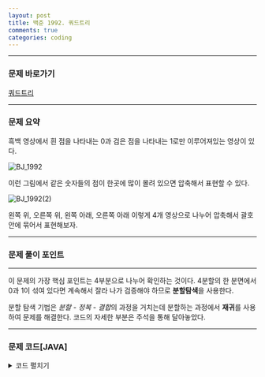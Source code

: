 ```yaml
---
layout: post
title: 백준 1992. 쿼드트리
comments: true
categories: coding
---
```


- - -
### 문제 바로가기
[쿼드트리](https://www.acmicpc.net/problem/1992)
- - -

### 문제 요약
흑백 영상에서 흰 점을 나타내는 0과 검은 점을 나타내는 1로만 이루어져있는 영상이 있다. 

![BJ_1992](https://user-images.githubusercontent.com/39397110/109831349-b0e01400-7c82-11eb-93c2-e4a64be95289.png)

이런 그림에서 같은 숫자들의 점이 한곳에 많이 몰려 있으면 압축해서 표현할 수 있다.

![BJ_1992(2)](https://user-images.githubusercontent.com/39397110/109832063-5e532780-7c83-11eb-8f18-c590aba20411.png)


왼쪽 위, 오른쪽 위, 왼쪽 아래, 오른쪽 아래 이렇게 4개 영상으로 나누어 압축해서 괄호 안에 묶어서 표현해보자.
- - -


###  문제 풀이 포인트
- - -

이 문제의 가장 핵심 포인트는 4부분으로 나누어 확인하는 것이다. 
4분할의 한 분면에서 0과 1이 섞여 있다면 계속해서 잘라 나가 검증해야 하므로 **분할탐색**을 사용한다.

분할 탐색 기법은 *분할 - 정복 - 결합*의 과정을 거치는데 분할하는 과정에서 **재귀**를 사용하여 문제를 해결한다.
코드의 자세한 부분은 주석을 통해 달아놓았다.


- - -
###  문제 코드[JAVA]
<details>
<summary>코드 펼치기</summary>
<div markdown="1">

- - -
```java

import java.io.BufferedReader;
import java.io.BufferedWriter;
import java.io.IOException;
import java.io.InputStreamReader;
import java.io.OutputStreamWriter;
import java.util.StringTokenizer;

public class Main {
  static int[][] map;
  static BufferedReader in = new BufferedReader(new InputStreamReader(System.in));
  static BufferedWriter out = new BufferedWriter(new OutputStreamWriter(System.out));
  public static void main(String[] args) throws IOException {
    
    StringTokenizer st = new StringTokenizer(in.readLine());
    int N = Integer.parseInt(st.nextToken());
    
    map = new int[N][N];
    
    for(int i = 0; i < N; i++) {
      String str = in.readLine();
      for(int j = 0; j < N; j++) {
        map[i][j] = Integer.parseInt(str.substring(j, j+1));
      }
    }
    func(0, 0, N);
    out.flush();
    out.close();
    in.close();
  }
  // 입력받은 사이즈에서 반씩 줄여나가기
  // 입력받은 좌표는 잘린 상자의 제일 왼쪽 위
  private static void func(int x, int y, int size) throws IOException {
    // 잘린 점의 크기가 1일경우 그 점의 값을 적고 리턴
    if(size == 1) { 
      out.append(map[x][y] + "");
      return;
    }
    // 전체 값이 다 같은지 확인하고
    // 같으면 그 값을 적어주고 리턴
    // 같지 않으면 쪼개기 진행
    
    // 1. 전체 값이 같은지 확인
    boolean flag = true;
    int first = map[x][y];
    for(int i = x; i < x + size; i++) {
      L:for(int j = y; j < y + size; j++) {
        if(map[i][j] != first) {
          flag = false;
          break L;
        }
      }
    }
    // 2.  전체 값이 같다면 적고 리턴
    if(flag) {
      out.append(first+ "");
      return;
    }
    // 3. 전체 값이 같지 않다면 쪼개기
    // 시작할때 괄호 열기로 시작하니까 괄호 먼저 써주기
    out.append("(");
    for(int i = 0; i < 2; i++) {
      for(int j= 0; j < 2; j++) {
        func(x + size/2*i, y + size/2*j, size/2);
      }
    }
    // 끌나면 괄호닫기
    out.append(")");

  }
}



```

</div>
</details>
